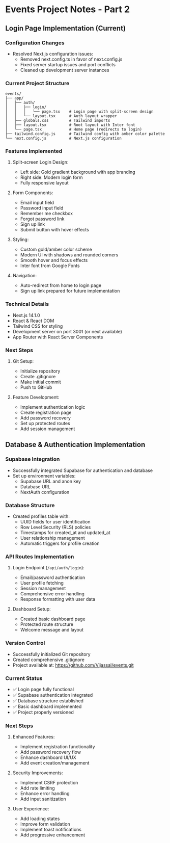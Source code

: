 # Events Project Notes - Part 2

## Login Page Implementation (Current)

### Configuration Changes
- Resolved Next.js configuration issues:
  - Removed next.config.ts in favor of next.config.js
  - Fixed server startup issues and port conflicts
  - Cleaned up development server instances

### Current Project Structure
```
events/
├── app/
│   ├── auth/
│   │   ├── login/
│   │   │   └── page.tsx    # Login page with split-screen design
│   │   └── layout.tsx      # Auth layout wrapper
│   ├── globals.css         # Tailwind imports
│   ├── layout.tsx          # Root layout with Inter font
│   └── page.tsx            # Home page (redirects to login)
├── tailwind.config.js      # Tailwind config with amber color palette
└── next.config.js          # Next.js configuration
```

### Features Implemented
1. Split-screen Login Design:
   - Left side: Gold gradient background with app branding
   - Right side: Modern login form
   - Fully responsive layout

2. Form Components:
   - Email input field
   - Password input field
   - Remember me checkbox
   - Forgot password link
   - Sign up link
   - Submit button with hover effects

3. Styling:
   - Custom gold/amber color scheme
   - Modern UI with shadows and rounded corners
   - Smooth hover and focus effects
   - Inter font from Google Fonts

4. Navigation:
   - Auto-redirect from home to login page
   - Sign up link prepared for future implementation

### Technical Details
- Next.js 14.1.0
- React & React DOM
- Tailwind CSS for styling
- Development server on port 3001 (or next available)
- App Router with React Server Components

### Next Steps
1. Git Setup:
   - Initialize repository
   - Create .gitignore
   - Make initial commit
   - Push to GitHub

2. Feature Development:
   - Implement authentication logic
   - Create registration page
   - Add password recovery
   - Set up protected routes
   - Add session management 

## Database & Authentication Implementation

### Supabase Integration
- Successfully integrated Supabase for authentication and database
- Set up environment variables:
  - Supabase URL and anon key
  - Database URL
  - NextAuth configuration

### Database Structure
- Created profiles table with:
  - UUID fields for user identification
  - Row Level Security (RLS) policies
  - Timestamps for created_at and updated_at
  - User relationship management
  - Automatic triggers for profile creation

### API Routes Implementation
1. Login Endpoint (`/api/auth/login`):
   - Email/password authentication
   - User profile fetching
   - Session management
   - Comprehensive error handling
   - Response formatting with user data

2. Dashboard Setup:
   - Created basic dashboard page
   - Protected route structure
   - Welcome message and layout

### Version Control
- Successfully initialized Git repository
- Created comprehensive .gitignore
- Project available at: https://github.com/Vijassal/events.git

### Current Status
- ✅ Login page fully functional
- ✅ Supabase authentication integrated
- ✅ Database structure established
- ✅ Basic dashboard implemented
- ✅ Project properly versioned

### Next Steps
1. Enhanced Features:
   - Implement registration functionality
   - Add password recovery flow
   - Enhance dashboard UI/UX
   - Add event creation/management

2. Security Improvements:
   - Implement CSRF protection
   - Add rate limiting
   - Enhance error handling
   - Add input sanitization

3. User Experience:
   - Add loading states
   - Improve form validation
   - Implement toast notifications
   - Add progressive enhancement 